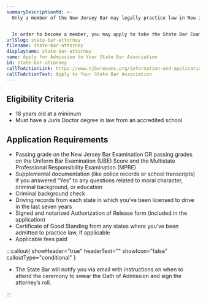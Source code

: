 ```yaml
---
summaryDescriptionMd: >-
  Only a member of the New Jersey Bar may legally practice law in New Jersey.


  In order to become a member, you may apply to take the State Bar Exam, or you may apply for admission to the State Bar by transferring your Uniform Bar Examination (UBE) Score.
urlSlug: state-bar-attorney
filename: state-bar-attorney
displayname: state-bar-attorney
name: Apply for Admission to Your State Bar Association
id: state-bar-attorney
callToActionLink: https://www.njbarexams.org/information-and-applications
callToActionText: Apply to Your State Bar Association
---
```

## Eligibility Criteria

* 18 years old at a minimum
* Must have a Juris Doctor degree in law from an accredited school

## Application Requirements

* Passing grade on the New Jersey Bar Examination OR passing grades on the Uniform Bar Examination (UBE) Score and the Multistate Professional Responsibility Examination (MPRE)
* Supplemental documentation (like police records or school transcripts) if you answered “Yes” to any questions related to moral character, criminal background, or education
* Criminal background check
* Driving records from each state in which you’ve been licensed to drive in the last seven years
* Signed and notarized Authorization of Release form (included in the application)
* Certificate of Good Standing from any states where you’ve been admitted to practice law, if applicable
* Applicable fees paid

:::callout{ showHeader="true" headerText="" showIcon="false" calloutType="conditional" }

- The State Bar will notify you via email with instructions on when to attend the ceremony to swear the Oath of Admission and sign the attorney’s roll.

:::